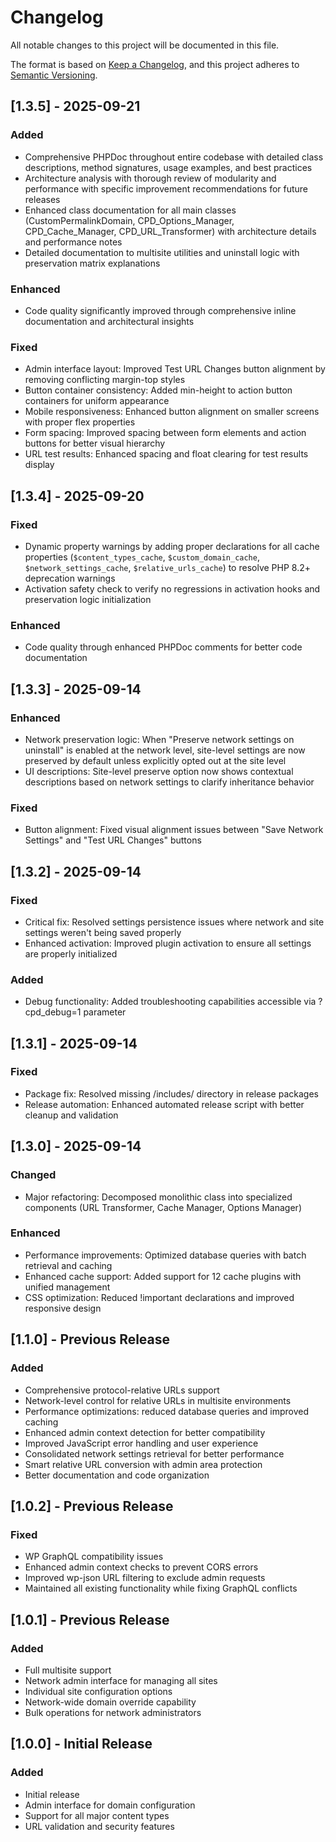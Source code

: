 # Changelog

All notable changes to this project will be documented in this file.

The format is based on [Keep a Changelog](https://keepachangelog.com/en/1.0.0/),
and this project adheres to [Semantic Versioning](https://semver.org/spec/v2.0.0.html).

## [1.3.5] - 2025-09-21

### Added

- Comprehensive PHPDoc throughout entire codebase with detailed class descriptions, method signatures, usage examples, and best practices
- Architecture analysis with thorough review of modularity and performance with specific improvement recommendations for future releases
- Enhanced class documentation for all main classes (CustomPermalinkDomain, CPD_Options_Manager, CPD_Cache_Manager, CPD_URL_Transformer) with architecture details and performance notes
- Detailed documentation to multisite utilities and uninstall logic with preservation matrix explanations

### Enhanced

- Code quality significantly improved through comprehensive inline documentation and architectural insights

### Fixed

- Admin interface layout: Improved Test URL Changes button alignment by removing conflicting margin-top styles
- Button container consistency: Added min-height to action button containers for uniform appearance
- Mobile responsiveness: Enhanced button alignment on smaller screens with proper flex properties
- Form spacing: Improved spacing between form elements and action buttons for better visual hierarchy
- URL test results: Enhanced spacing and float clearing for test results display

## [1.3.4] - 2025-09-20

### Fixed

- Dynamic property warnings by adding proper declarations for all cache properties (`$content_types_cache`, `$custom_domain_cache`, `$network_settings_cache`, `$relative_urls_cache`) to resolve PHP 8.2+ deprecation warnings
- Activation safety check to verify no regressions in activation hooks and preservation logic initialization

### Enhanced

- Code quality through enhanced PHPDoc comments for better code documentation

## [1.3.3] - 2025-09-14

### Enhanced

- Network preservation logic: When "Preserve network settings on uninstall" is enabled at the network level, site-level settings are now preserved by default unless explicitly opted out at the site level
- UI descriptions: Site-level preserve option now shows contextual descriptions based on network settings to clarify inheritance behavior

### Fixed

- Button alignment: Fixed visual alignment issues between "Save Network Settings" and "Test URL Changes" buttons

## [1.3.2] - 2025-09-14

### Fixed

- Critical fix: Resolved settings persistence issues where network and site settings weren't being saved properly
- Enhanced activation: Improved plugin activation to ensure all settings are properly initialized

### Added

- Debug functionality: Added troubleshooting capabilities accessible via ?cpd_debug=1 parameter

## [1.3.1] - 2025-09-14

### Fixed

- Package fix: Resolved missing /includes/ directory in release packages
- Release automation: Enhanced automated release script with better cleanup and validation

## [1.3.0] - 2025-09-14

### Changed

- Major refactoring: Decomposed monolithic class into specialized components (URL Transformer, Cache Manager, Options Manager)

### Enhanced

- Performance improvements: Optimized database queries with batch retrieval and caching
- Enhanced cache support: Added support for 12 cache plugins with unified management
- CSS optimization: Reduced !important declarations and improved responsive design

## [1.1.0] - Previous Release

### Added

- Comprehensive protocol-relative URLs support
- Network-level control for relative URLs in multisite environments
- Performance optimizations: reduced database queries and improved caching
- Enhanced admin context detection for better compatibility
- Improved JavaScript error handling and user experience
- Consolidated network settings retrieval for better performance
- Smart relative URL conversion with admin area protection
- Better documentation and code organization

## [1.0.2] - Previous Release

### Fixed

- WP GraphQL compatibility issues
- Enhanced admin context checks to prevent CORS errors
- Improved wp-json URL filtering to exclude admin requests
- Maintained all existing functionality while fixing GraphQL conflicts

## [1.0.1] - Previous Release

### Added

- Full multisite support
- Network admin interface for managing all sites
- Individual site configuration options
- Network-wide domain override capability
- Bulk operations for network administrators

## [1.0.0] - Initial Release

### Added

- Initial release
- Admin interface for domain configuration
- Support for all major content types
- URL validation and security features